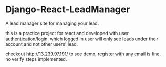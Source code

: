 # Django-React-LeadManager

A lead manager site for managing your lead. 

this is a practice project for react and developed with user authentication/login. 
which logged in user will only see leads under their account and not other users' lead.



checkout http://13.239.97.191/ to see demo, register with any email is fine, no verify steps implemented. 
